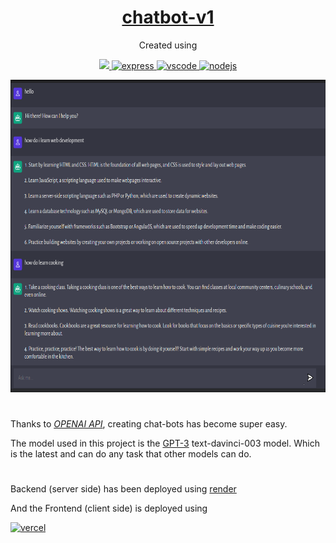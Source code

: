 <div align="center">

 # [**chatbot-v1**](https://chatbot-v1.vercel.app/)</div>
<p align="center">
Created using
</p>

<p align="center">
<a href="">
<img src="https://img.shields.io/badge/Vite-B73BFE?style=for-the-badge&logo=vite&logoColor=FFD62E" />
</a>
<a href="https://expressjs.com/">
<img alt="express" src="https://img.shields.io/badge/Express.js-000000?style=for-the-badge&logo=express&logoColor=white" />
</a>
<a href="https://code.visualstudio.com/">
<img alt="vscode" src="https://img.shields.io/badge/VSCode-0078D4?style=for-the-badge&logo=visual%20studio%20code&logoColor=white" />
</a>
<a href="https://nodejs.org/en/">
<img alt="nodejs" src="https://img.shields.io/badge/Node.js-339933?style=for-the-badge&logo=nodedotjs&logoColor=white" />
</a>
</p>

<div  align="center">

<img alt="chatbot" height="500px" src="client/assets/chatbot-local.png" />
</div>

#

Thanks to [*OPENAI API*](https://openai.com/api/), creating chat-bots has become super easy.

The model used in this project is the [GPT-3](https://beta.openai.com/docs/models/gpt-3) text-davinci-003 model. 
Which is the latest and can do any task that other models can do.
#
Backend (server side) has been deployed using [render](https://render.com/)


And the Frontend (client side) is deployed using 

<a href="https://vercel.com/">
<img alt="vercel" src="https://img.shields.io/badge/Vercel-000000?style=for-the-badge&logo=vercel&logoColor=white" />
</a>





